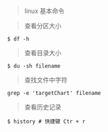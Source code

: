 > linux 基本命令

> 查看分区大小

``` shelll
$ df -h
```

> 查看目录大小

``` shell
$ du -sh filename
```

> 查找文件中字符

``` shell
grep -e 'targetChart' filename
```

> 查看历史记录
 
 ``` shell
 $ history # 快捷键 Ctr + r
 ```